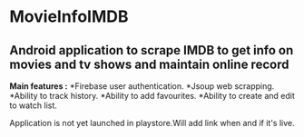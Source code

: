 # MovieInfoIMDB

## Android application to scrape IMDB to get info on movies and tv shows and maintain online record

**Main features :**
*Firebase user authentication.
*Jsoup web scrapping.
*Ability to track history.
*Ability to add favourites.
*Ability to create and edit to watch list.

Application is not yet launched in playstore.Will add link when and if it's live.
